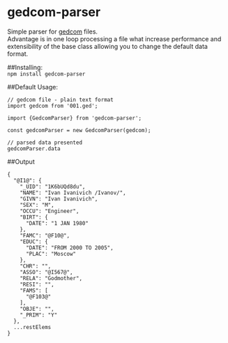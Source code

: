 # gedcom-parser

Simple parser for [gedcom](https://en.wikipedia.org/wiki/GEDCOM) files.  
Advantage is in one loop processing a file what increase performance and extensibility of the base class allowing you to change the default data format.

##Installing:  
`npm install gedcom-parser`


##Default Usage:
```
// gedcom file - plain text format
import gedcom from '001.ged';

import {GedcomParser} from 'gedcom-parser';

const gedcomParser = new GedcomParser(gedcom);

// parsed data presented
gedcomParser.data
```

##Output 
```
{
  "@I1@": {
    "_UID": "1K6bUQd8du",
    "NAME": "Ivan Ivanivich /Ivanov/",
    "GIVN": "Ivan Ivanivich",
    "SEX": "M",
    "OCCU": "Engineer",
    "BIRT": {
      "DATE": "1 JAN 1980"
    },
    "FAMC": "@F10@",
    "EDUC": {
      "DATE": "FROM 2000 TO 2005",
      "PLAC": "Moscow"
    },
    "CHR": "",
    "ASSO": "@I567@",
    "RELA": "Godmother",
    "RESI": "",
    "FAMS": [
      "@F103@"
    ],
    "OBJE": "",
    "_PRIM": "Y"
  },
  ...restElems
}